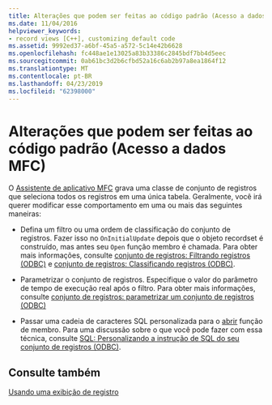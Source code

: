 ```yaml
---
title: Alterações que podem ser feitas ao código padrão (Acesso a dados MFC)
ms.date: 11/04/2016
helpviewer_keywords:
- record views [C++], customizing default code
ms.assetid: 9992ed37-a6bf-45a5-a572-5c14e42b6628
ms.openlocfilehash: fc448ae1e13025a83b33386c2845bdf7bb4d5eec
ms.sourcegitcommit: 0ab61bc3d2b6cfbd52a16c6ab2b97a8ea1864f12
ms.translationtype: MT
ms.contentlocale: pt-BR
ms.lasthandoff: 04/23/2019
ms.locfileid: "62398000"
---
```

# <a name="changes-you-might-make-to-the-default-code--mfc-data-access"></a>Alterações que podem ser feitas ao código padrão (Acesso a dados MFC)

O [Assistente de aplicativo MFC](../mfc/reference/database-support-mfc-application-wizard.md) grava uma classe de conjunto de registros que seleciona todos os registros em uma única tabela. Geralmente, você irá querer modificar esse comportamento em uma ou mais das seguintes maneiras:

- Defina um filtro ou uma ordem de classificação do conjunto de registros. Fazer isso no `OnInitialUpdate` depois que o objeto recordset é construído, mas antes seu `Open` função membro é chamada. Para obter mais informações, consulte [conjunto de registros: Filtrando registros (ODBC)](../data/odbc/recordset-filtering-records-odbc.md) e [conjunto de registros: Classificando registros (ODBC)](../data/odbc/recordset-sorting-records-odbc.md).

- Parametrizar o conjunto de registros. Especifique o valor do parâmetro de tempo de execução real após o filtro. Para obter mais informações, consulte [conjunto de registros: parametrizar um conjunto de registros (ODBC)](../data/odbc/recordset-parameterizing-a-recordset-odbc.md)

- Passar uma cadeia de caracteres SQL personalizada para o [abrir](../mfc/reference/crecordset-class.md#open) função de membro. Para uma discussão sobre o que você pode fazer com essa técnica, consulte [SQL: Personalizando a instrução de SQL do seu conjunto de registros (ODBC)](../data/odbc/sql-customizing-your-recordsets-sql-statement-odbc.md).

## <a name="see-also"></a>Consulte também

[Usando uma exibição de registro](../data/using-a-record-view-mfc-data-access.md)